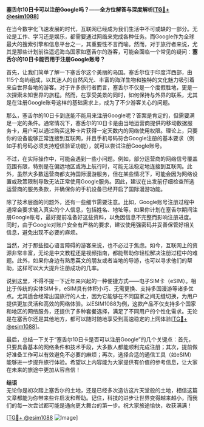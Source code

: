 **塞舌尔10日卡可以注册Google吗？——全方位解答与深度解析[[TG💪+ @esim1088](https://t.me/s/esim1088)]**

在当今数字化飞速发展的时代，互联网已经成为我们生活中不可或缺的一部分。无论是工作、学习还是娱乐，都需要通过网络来完成各种任务。而Google作为全球最大的搜索引擎和信息平台之一，其重要性不言而喻。然而，对于旅行者来说，尤其是那些计划前往遥远海岛国家如塞舌尔的游客，可能会面临一个常见的疑问：**塞舌尔的10日卡能否用于注册Google账号？**

首先，让我们简单了解一下塞舌尔这个美丽的岛国。塞舌尔位于印度洋西部，由115个岛屿组成，以其迷人的自然风光、丰富的海洋生物和独特的文化魅力吸引着来自世界各地的游客。对于许多旅行者而言，塞舌尔不仅是一个度假胜地，更是一次探索未知世界的旅程。然而，在享受美景的同时，如何保持与外界的联系，尤其是在注册Google账号这样的基础需求上，成为了不少游客关心的问题。

那么，塞舌尔的10日卡到底能不能用来注册Google呢？答案是肯定的，但需要满足一定的条件。通常情况下，塞舌尔的10日卡是由当地运营商提供的移动数据服务卡，用户可以通过购买这种卡片获得一定天数内的网络使用权限。理论上，只要你的设备能够正常连接到互联网，并且手机号码符合Google注册的基本要求（例如手机号码必须支持短信验证功能），就可以尝试注册Google账号。

不过，在实际操作中，可能会遇到一些小问题。例如，部分运营商的网络信号覆盖范围有限，特别是在偏远地区或海上航行时，可能无法稳定地连接到互联网。此外，虽然大多数运营商都支持国际漫游服务，但在某些情况下，可能会因为网络设置或政策限制导致无法正常使用Google服务。因此，建议在出发前仔细检查所选运营商的服务条款，并确保你的手机设备已经开启了国际漫游功能。

除了技术层面的问题外，还有一些细节需要注意。比如，Google账号注册过程中通常会要求输入真实的个人信息，包括姓名、地址等。如果你计划在塞舌尔期间注册Google账号，最好提前准备好这些资料，以免因信息不完整而影响注册进度。同时，由于Google对账户安全有严格的要求，建议使用强密码并妥善保管好相关信息，避免出现不必要的麻烦。

当然，对于那些担心语言障碍的游客来说，也不必过于焦虑。如今，互联网上的资源非常丰富，无论是中文教程还是视频指南，都能帮助你轻松解决注册过程中的难题。此外，如果你身边有熟悉英文的朋友或者当地的导游，也可以寻求他们的帮助，这样可以大大提升注册成功的几率。

说到这里，不得不提一下近年来兴起的一种便捷方式——电子SIM卡（eSIM）。相比于传统的实体SIM卡，eSIM具有体积小巧、无需更换、支持多国漫游等诸多优点。尤其适合经常出国旅行的人士，因为它能够在不同国家之间无缝切换，为用户提供更加灵活和高效的网络体验。以ESIM1088为例，这款产品不仅支持多个国家和地区的网络服务，还提供了多种套餐选择，满足了不同用户的个性化需求。无论是在塞舌尔还是其他地方，都可以随时随地享受到高速稳定的上网体验[[TG💪+ @esim1088](https://t.me/s/esim1088)]。

最后，总结一下关于“塞舌尔10日卡是否可以注册Google”的几个关键点：首先，只要具备基本的网络条件和技术手段，大多数人都能顺利完成注册；其次，提前做好准备工作可以有效避免不必要的麻烦；再次，选择合适的通信工具（如eSIM）能够进一步提升旅行体验。希望以上内容能为大家提供有价值的参考信息，让大家在未来的旅途中更加从容自信！

**结语**  
无论你是初次踏上塞舌尔的土地，还是已经多次造访这片天堂般的土地，相信这篇文章都能为你带来些许启发和帮助。记住，科技的进步让世界变得越来越小，而我们的每一次尝试都可能是通向更大舞台的第一步。祝大家旅途愉快，收获满满！  

[[TG💪+ @esim1088](https://t.me/s/esim1088) ![Image](https://i.postimg.cc/4NQfJmqS/Snipaste-2025-05-13-00-14-12.png)]